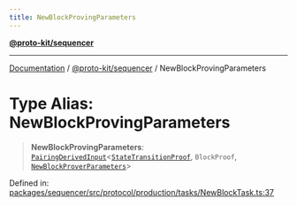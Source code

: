 ```yaml
---
title: NewBlockProvingParameters
---
```


[**@proto-kit/sequencer**](../README.md)

***

[Documentation](../../../README.md) / [@proto-kit/sequencer](../README.md) / NewBlockProvingParameters

# Type Alias: NewBlockProvingParameters

> **NewBlockProvingParameters**: [`PairingDerivedInput`](../interfaces/PairingDerivedInput.md)\<[`StateTransitionProof`](../../protocol/type-aliases/StateTransitionProof.md), `BlockProof`, [`NewBlockProverParameters`](../interfaces/NewBlockProverParameters.md)\>

Defined in: [packages/sequencer/src/protocol/production/tasks/NewBlockTask.ts:37](https://github.com/proto-kit/framework/blob/4d6b3b6da51b3edee0fbf25ce72c1f59ec61e891/packages/sequencer/src/protocol/production/tasks/NewBlockTask.ts#L37)
